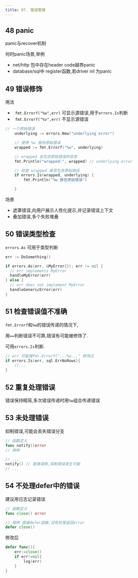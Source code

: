```yaml
---
title: 07. 错误管理
---
```


## 48 panic

panic与recover机制

何时panic场景,举例

- net/http 包中存在header code越界panic
- database/sql中 register函数,若driver nil 为panic

## 49 错误修饰

用法

- ` fmt.Errorf("%w",err)` 可显示源错误,用于`errors.Is`判断
- ` fmt.Errorf("%v",err)` 不显示源错误
```go
// 一个原始错误
	underlying := errors.New("underlying error")

	// 使用 %w 报告原始错误
	wrapped := fmt.Errorf("%w", underlying)

	// wrapped 会包含原始错误的信息
	fmt.Println("wrapped:", wrapped) // underlying error

	// 检查 wrapped 是否包含原始错误
	if errors.Is(wrapped, underlying) {
		fmt.Println("%w 报告原始错误")

	}
```
场景

- 遮罩错误,向用户展示人性化提示,并记录错误上下文
- 叠加错误,多个失败堆叠

## 50 错误类型检查
`errors.As` 可用于类型判断
````go
err := DoSomething()

if errors.As(err, &MyError{}); err != nil {
  // err implements MyError
  handleMyError(err)
} else {
  // err does not implement MyError 
  handleGenericError(err)
}
````
## 51 检查错误值不准确
`fmt.Errorf`和`%w`的错误传递的情况下,

用`==`判断错误不可靠,错误有可能被修饰了.

可用`errors.Is`判断.

```go
// err 可能被fmt.Errorf("...%w..." 修饰过
if errors.Is(err, sql.ErrNoRows){
	//...
}
```
## 52 重复处理错误

错误保持精简,多次错误传递时用`%w`组合传递错误

## 53 未处理错误

抑制错误,可能会丢失错误分支
```go
// 函数定义
func notify()error
// 用例

// ...
notify() // 直接调用,抑制错误发生可能
// ...

```

## 54 不处理defer中的错误

建议用日志记录错误
```go
// 函数定义
func close() error

// 用例 直接defer函数,没有处理返回error
defer close()
```
修改后
```go
defer func(){
	err:=close()
	if err!=nil{
		log(err)
    }
}
```